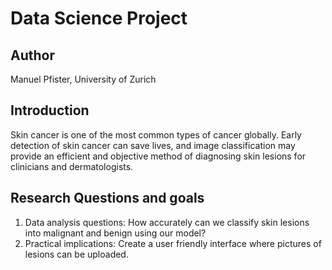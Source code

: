# Data Science Project

## Author
Manuel Pfister, University of Zurich

## Introduction
Skin cancer is one of the most common types of cancer globally. Early detection of skin
cancer can save lives, and image classification may provide an efficient and objective
method of diagnosing skin lesions for clinicians and dermatologists.

## Research Questions and goals
1. Data analysis questions: How accurately can we classify skin lesions into malignant
and benign using our model?
2. Practical implications: Create a user friendly interface where pictures of lesions
can be uploaded.

